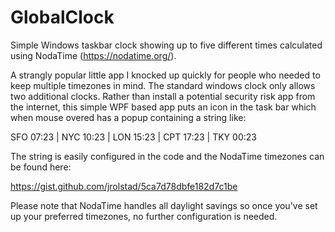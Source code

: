 # GlobalClock
Simple Windows taskbar clock showing up to five different times calculated using NodaTime (https://nodatime.org/).

A strangly popular little app I knocked up quickly for people who needed to keep multiple timezones in mind. The standard windows clock
only allows two additional clocks. Rather than install a potential security risk app from the internet, this simple WPF based app puts
an icon in the task bar which when mouse overed has a popup containing a string like:

SFO 07:23 | NYC 10:23 | LON 15:23 | CPT 17:23 | TKY 00:23

The string is easily configured in the code and the NodaTime timezones can be found here:

https://gist.github.com/jrolstad/5ca7d78dbfe182d7c1be

Please note that NodaTime handles all daylight savings so once you've set up your preferred timezones, no further configuration is needed.
